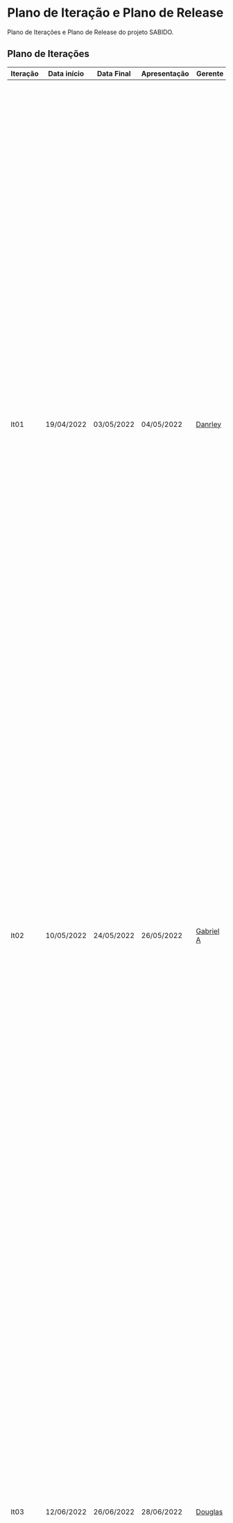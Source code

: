 # Plano de Iteração e Plano de Release

Plano de Iterações e Plano de Release do projeto SABIDO.

## Plano de Iterações

Iteração | Data início | Data Final | Apresentação | Gerente   | Detalhes
-------- | ----------- | ---------- | ------------ | -------   | -------
It01     | 19/04/2022  | 03/05/2022 |   04/05/2022 |  [Danrley](https://github.com/danrleydaniel)  | Criação do repositório do projeto no GitHub com .gitignore para a linguagem do projeto, Definição da tecnologia do projeto e escrita no README.md do repositório, Postagem do link de tutoriais com a tecnologia do nosso projeto no Discord e escrita no README.md, Criação do Documento de Visão no formato Markdown, Criação de um diretório "docs" no repositório contendo a lista de requisitos funcionais, requisitos não funcionais, perfil de usuários e tabela de riscos, Definição dos Requisitos Funcionais, Criação do Documento de Modelos com o Modelo Conceitual (UML), Modelo de Dados (MER) e o Dicionário de Dados no formato Markdown, Criação de um Plano de Release e Iteração para o Projeto, Criação de um User Story base para o Projeto com a ficha de detalhes do US00 (User Story base), Implementação do User Story base, Links para a documentação no README.md do repositório, Estrutura inicial do Projeto no repositório, Postagem dos tutorias no Discord com a construção de um CRUD com as tecnologias escolhidas
It02     |  10/05/2022 | 24/05/2022 | 26/05/2022   | [Gabriel A](https://github.com/gabrielazevods) | Atualização do Documento de Visão, Atualização do Documento User Stories com a lista de User Stories, Criar o Documento da Arquitetura apenas com o modelo (imagem) da Arquitetura Geral do Sistema e descrição de cada parte da arquitetura, Estudo do Documento de Tamanho Funcional com Análise de Pontos de Função - APF, Contagem indicativa do tamanho funcional do software, Contagem detalhada do tamanho funcional dos User Stories detalhados
It03     | 12/06/2022  | 26/06/2022 | 28/06/2022   | [Douglas](https://github.com/douglascandido) | Atualização do Documento de Visão, Atualização do Documento de Modelos, Atualizar Plano de Iteração, Atualização do Documento Lista de User Stories, Implementação dos User Stories detalhados na Iteração anterior, Testagem dos User Stories implementados na iteração anterior com Testes de Unidade e Testes de Aceitação, Implementar os User Story detalhados na iteração anterior, Testagem dos User Stories com a implementação dos Testes de Unidade, Testagem os User Stories com a execução dos Testes de Aceitação e criação do relatório de Testes, Cadastro de issues de bugs com base no relatório de Testes de Aceitação e dos Testes de Unidade, Criação do modelo Arquitetura Geral Completo do Sistema com a descrição de cada parte da arquitetura, Criação do Documento do Tamanho Funcional com Análise de Pontos de Função - APF, Realização da contagem detalhada de Pontos de Função para cada User Story detalhado, Realização da contagem detalhada de Pontos de Função de todo o sistema, Avaliação da Qualidade do Código com a análise da cobertura de código dos testes e análise do SonarQube, Implementação de alguns Testes de Unidade
It04     |  29/06/2022 | 19/07/2022 |  19/07/2022  | [Gabriel G](https://github.com/gabrielgoncalo) | Revisão e atualização dos documentos: Documento de visão, Documento de Modelos, Documento Lista de User Stories, Documento de Projeto Arquitetural, Atualização do Plano de Iteração, Testar os User Stories, Consolidação dos Testes de Unidade, Execução dos Testes de Aceitação, Edição do Relatório de testes, Execução do SonarQube, Correção dos possíveis bugs, Consolidação dos testes de unidade, Implementação do login |
It05     |  x | x |  x | [Lucas](https://github.com/lucassilva01) | Novas implementações
It06     |  x | x |  x  | [Edinalda](https://github.com/edinaldaufrn) | Novas implementações


## Plano de Release

Release | Data início | Data Final | Gerente   | Detalhes
------- | ----------- | ---------- | --------- | --------
R01     |  29/06/2022 | 19/07/2022 | Gabriel G | It04
